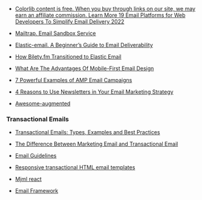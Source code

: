 - [Colorlib content is free. When you buy through links on our site, we may earn an affiliate commission. Learn More
19 Email Platforms for Web Developers To Simplify Email Delivery 2022](https://colorlib.com/wp/email-platforms-for-developers/)

- [Mailtrap. Email Sandbox Service](https://mailtrap.io/)

- [Elastic-email. A Beginner’s Guide to Email Deliverability](https://elasticemail.com/blog/beginners-guide-to-email-deliverability)

- [How Bilety.fm Transitioned to Elastic Email](https://elasticemail.com/blog/bilety-fm-case-study)

- [What Are The Advantages Of Mobile-First Email Design](https://elasticemail.com/blog/marketing_tips/mobile-first-email-design)

- [7 Powerful Examples of AMP Email Campaigns](https://elasticemail.com/blog/7-powerful-examples-of-amp-email-campaigns)

- [4 Reasons to Use Newsletters in Your Email Marketing Strategy](https://elasticemail.com/blog/newsletter-strategy)

- [Awesome-augmented](https://github.com/chaconnewu/awesome-augmented/blob/master/awesomes/awesome-emails.md)


### Transactional Emails

- [Transactional Emails: Types, Examples and Best Practices](https://www.getvero.com/resources/guides/lifecycle-marketing/transactional-emails/)

- [The Difference Between Marketing Email and Transactional Email](https://blog.hubspot.com/customers/difference-between-transactional-and-marketing-email)

- [Email Guidelines](https://awesomeopensource.com/project/hteumeuleu/email-guidelines)

- [Responsive transactional HTML email templates](https://github.com/mailgun/transactional-email-templates)

- [Mjml react](https://github.com/wix-incubator/mjml-react)

- [Email Framework](https://github.com/g13nn/Email-Framework)

